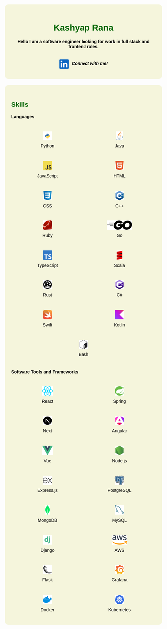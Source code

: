 <link rel="preconnect" href="https://fonts.googleapis.com">
<link rel="preconnect" href="https://fonts.gstatic.com" crossorigin>
<link href="https://fonts.googleapis.com/css2?family=Merriweather:ital,wght@0,300;0,400;0,700;0,900;1,300;1,400;1,700;1,900&display=swap" rel="stylesheet">

<div style="background-color: #f5f5dc; padding: 20px; border-radius: 10px; font-family: 'Merriweather', sans-serif;">
  <h1 style="text-align: center; color: #006400;">Kashyap Rana</h1>
  <h4 style="color: #000000; text-align:center;">Hello I am a software engineer looking for work in full stack and frontend roles.</h4>
  <a href="https://www.linkedin.com/in/ranakashyap/" style="text-decoration: none; color: #000000;" onmouseover="this.style.color='green'" onmouseout="this.style.color='#000000'">
  <div style="display: flex; align-items: center; justify-content: center; flex-direction: row; text-align: center; gap: 10px">
  <img src="./icons/linkedin.svg" height="30">
  <h5>Connect with me!</h5>
  </div>
  </a>
</div>

<div style="background-color: #f5f5dc; color: #000000; padding: 20px; border-radius: 10px; margin-top: 20px; font-family: 'Merriweather', sans-serif;">
  <h2 style="color: #006400;">Skills</h2>
  <h4>Languages</h4>
  <div style="display: flex; flex-wrap: wrap; ">
    <div style="flex: 1 1 30%; margin: 10px; padding: 10px; box-sizing: border-box; text-align: center; display: flex; flex-direction: column; justify-content: center; align-items:center; min-height: 40px;">
        <img src="./icons/python.svg" style="margin-bottom: 10px; max-height: 30px;">
        <p style="margin: 0;">Python</p>
    </div>
    <div style="flex: 1 1 30%; margin: 10px; padding: 10px; box-sizing: border-box; text-align: center; display: flex; flex-direction: column; justify-content: center; align-items:center; min-height: 40px;">
        <img src="./icons/java.svg" style="margin-bottom: 10px; max-height: 30px;">
        <p style="margin: 0;">Java</p>
    </div>
    <div style="flex: 1 1 30%; margin: 10px; padding: 10px; box-sizing: border-box; text-align: center; display: flex; flex-direction: column; justify-content: center; align-items:center; min-height: 40px;">
        <img src="./icons/javascript.svg" style="margin-bottom: 10px; max-height: 30px;">
        <p style="margin: 0;">JavaScript</p>
    </div>
    <div style="flex: 1 1 30%; margin: 10px; padding: 10px; box-sizing: border-box; text-align: center; display: flex; flex-direction: column; justify-content: center; align-items:center; min-height: 40px;">
        <img src="./icons/html5.svg" style="margin-bottom: 10px; max-height: 30px;">
        <p style="margin: 0;">HTML</p>
    </div>
    <div style="flex: 1 1 30%; margin: 10px; padding: 10px; box-sizing: border-box; text-align: center; display: flex; flex-direction: column; justify-content: center; align-items:center; min-height: 40px;">
        <img src="./icons/css.svg" style="margin-bottom: 10px; max-height: 30px;">
        <p style="margin: 0;">CSS</p>
    </div>
    <div style="flex: 1 1 30%; margin: 10px; padding: 10px; box-sizing: border-box; text-align: center; display: flex; flex-direction: column; justify-content: center; align-items:center; min-height: 40px;">
        <img src="./icons/c++.svg" style="margin-bottom: 10px; max-height: 30px;">
        <p style="margin: 0;">C++</p>
    </div>
    <div style="flex: 1 1 30%; margin: 10px; padding: 10px; box-sizing: border-box; text-align: center; display: flex; flex-direction: column; justify-content: center; align-items:center; min-height: 40px;">
        <img src="./icons/ruby.svg" style="margin-bottom: 10px; max-height: 30px;">
        <p style="margin: 0;">Ruby</p>
    </div>
    <div style="flex: 1 1 30%; margin: 10px; padding: 10px; box-sizing: border-box; text-align: center; display: flex; flex-direction: column; justify-content: center; align-items:center; min-height: 40px;">
        <img src="./icons/golang.svg" style="margin-bottom: 10px; max-height: 30px;">
        <p style="margin: 0;">Go</p>
    </div>
    <div style="flex: 1 1 30%; margin: 10px; padding: 10px; box-sizing: border-box; text-align: center; display: flex; flex-direction: column; justify-content: center; align-items:center; min-height: 40px;">
        <img src="./icons/typescript.svg" style="margin-bottom: 10px; max-height: 30px;">
        <p style="margin: 0;">TypeScript</p>
    </div>
    <div style="flex: 1 1 30%; margin: 10px; padding: 10px; box-sizing: border-box; text-align: center; display: flex; flex-direction: column; justify-content: center; align-items:center; min-height: 40px;">
        <img src="./icons/scala.svg" style="margin-bottom: 10px; max-height: 30px;">
        <p style="margin: 0;">Scala</p>
    </div>
    <div style="flex: 1 1 30%; margin: 10px; padding: 10px; box-sizing: border-box; text-align: center; display: flex; flex-direction: column; justify-content: center; align-items:center; min-height: 40px;">
        <img src="./icons/rust.svg" style="margin-bottom: 10px; max-height: 30px;">
        <p style="margin: 0;">Rust</p>
    </div>
    <div style="flex: 1 1 30%; margin: 10px; padding: 10px; box-sizing: border-box; text-align: center; display: flex; flex-direction: column; justify-content: center; align-items:center; min-height: 40px;">
        <img src="./icons/csharp.svg" style="margin-bottom: 10px; max-height: 30px;">
        <p style="margin: 0;">C#</p>
    </div>
    <div style="flex: 1 1 30%; margin: 10px; padding: 10px; box-sizing: border-box; text-align: center; display: flex; flex-direction: column; justify-content: center; align-items:center; min-height: 40px;">
        <img src="./icons/swift.svg" style="margin-bottom: 10px; max-height: 30px;">
        <p style="margin: 0;">Swift</p>
    </div>
    <div style="flex: 1 1 30%; margin: 10px; padding: 10px; box-sizing: border-box; text-align: center; display: flex; flex-direction: column; justify-content: center; align-items:center; min-height: 40px;">
        <img src="./icons/kotlin.svg" style="margin-bottom: 10px; max-height: 30px;">
        <p style="margin: 0;">Kotlin</p>
    </div>
    <div style="flex: 1 1 30%; margin: 10px; padding: 10px; box-sizing: border-box; text-align: center; display: flex; flex-direction: column; justify-content: center; align-items:center; min-height: 40px;">
        <img src="./icons/bash.svg" style="margin-bottom: 10px; max-height: 30px;">
        <p style="margin: 0;">Bash</p>
  </div>
  </div>
  <h4>Software Tools and Frameworks</h4>
  <div style="display: flex; flex-wrap: wrap; ">
    <div style="flex: 1 1 30%; margin: 10px; padding: 10px; box-sizing: border-box; text-align: center; display: flex; flex-direction: column; justify-content: center; align-items:center; min-height: 40px;">
        <img src="./icons/react.svg" style="margin-bottom: 10px; max-height: 30px;">
        <p style="margin: 0;">React</p>
    </div>
    <div style="flex: 1 1 30%; margin: 10px; padding: 10px; box-sizing: border-box; text-align: center; display: flex; flex-direction: column; justify-content: center; align-items:center; min-height: 40px;">
        <img src="./icons/spring.svg" style="margin-bottom: 10px; max-height: 30px;">
        <p style="margin: 0;">Spring</p>
    </div>
    <div style="flex: 1 1 30%; margin: 10px; padding: 10px; box-sizing: border-box; text-align: center; display: flex; flex-direction: column; justify-content: center; align-items:center; min-height: 40px;">
        <img src="./icons/nextjs_icon_dark.svg" style="margin-bottom: 10px; max-height: 30px;">
        <p style="margin: 0;">Next</p>
    </div>
    <div style="flex: 1 1 30%; margin: 10px; padding: 10px; box-sizing: border-box; text-align: center; display: flex; flex-direction: column; justify-content: center; align-items:center; min-height: 40px;">
        <img src="./icons/angular.svg" style="margin-bottom: 10px; max-height: 30px;">
        <p style="margin: 0;">Angular</p>
    </div>
    <div style="flex: 1 1 30%; margin: 10px; padding: 10px; box-sizing: border-box; text-align: center; display: flex; flex-direction: column; justify-content: center; align-items:center; min-height: 40px;">
        <img src="./icons/vue.svg" style="margin-bottom: 10px; max-height: 30px;">
        <p style="margin: 0;">Vue</p>
    </div>
    <div style="flex: 1 1 30%; margin: 10px; padding: 10px; box-sizing: border-box; text-align: center; display: flex; flex-direction: column; justify-content: center; align-items:center; min-height: 40px;">
        <img src="./icons/nodejs.svg" style="margin-bottom: 10px; max-height: 30px;">
        <p style="margin: 0;">Node.js</p>
    </div>
    <div style="flex: 1 1 30%; margin: 10px; padding: 10px; box-sizing: border-box; text-align: center; display: flex; flex-direction: column; justify-content: center; align-items:center; min-height: 40px;">
        <img src="./icons/expressjs.svg" style="margin-bottom: 10px; max-height: 30px;">
        <p style="margin: 0;">Express.js</p>
    </div>
    <div style="flex: 1 1 30%; margin: 10px; padding: 10px; box-sizing: border-box; text-align: center; display: flex; flex-direction: column; justify-content: center; align-items:center; min-height: 40px;">
        <img src="./icons/postgresql.svg" style="margin-bottom: 10px; max-height: 30px;">
        <p style="margin: 0;">PostgreSQL</p>
    </div>
    <div style="flex: 1 1 30%; margin: 10px; padding: 10px; box-sizing: border-box; text-align: center; display: flex; flex-direction: column; justify-content: center; align-items:center; min-height: 40px;">
        <img src="./icons/mongodb.svg" style="margin-bottom: 10px; max-height: 30px;">
        <p style="margin: 0;">MongoDB</p>
    </div>
    <div style="flex: 1 1 30%; margin: 10px; padding: 10px; box-sizing: border-box; text-align: center; display: flex; flex-direction: column; justify-content: center; align-items:center; min-height: 40px;">
        <img src="./icons/mysql.svg" style="margin-bottom: 10px; max-height: 30px;">
        <p style="margin: 0;">MySQL</p>
    </div>
    <div style="flex: 1 1 30%; margin: 10px; padding: 10px; box-sizing: border-box; text-align: center; display: flex; flex-direction: column; justify-content: center; align-items:center; min-height: 40px;">
        <img src="./icons/django.svg" style="margin-bottom: 10px; max-height: 30px;">
        <p style="margin: 0;">Django</p>
    </div>
    <div style="flex: 1 1 30%; margin: 10px; padding: 10px; box-sizing: border-box; text-align: center; display: flex; flex-direction: column; justify-content: center; align-items:center; min-height: 40px;">
        <img src="./icons/aws.svg" style="margin-bottom: 10px; max-height: 30px;">
        <p style="margin: 0;">AWS</p>
    </div>
    <div style="flex: 1 1 30%; margin: 10px; padding: 10px; box-sizing: border-box; text-align: center; display: flex; flex-direction: column; justify-content: center; align-items:center; min-height: 40px;">
        <img src="./icons/flask-light.svg" style="margin-bottom: 10px; max-height: 30px;">
        <p style="margin: 0;">Flask</p>
    </div>
    <div style="flex: 1 1 30%; margin: 10px; padding: 10px; box-sizing: border-box; text-align: center; display: flex; flex-direction: column; justify-content: center; align-items:center; min-height: 40px;">
        <img src="./icons/grafana.svg" style="margin-bottom: 10px; max-height: 30px;">
        <p style="margin: 0;">Grafana</p>
    </div>
    <div style="flex: 1 1 30%; margin: 10px; padding: 10px; box-sizing: border-box; text-align: center; display: flex; flex-direction: column; justify-content: center; align-items:center; min-height: 40px;">
        <img src="./icons/docker.svg" style="margin-bottom: 10px; max-height: 30px;">
        <p style="margin: 0;">Docker</p>
    </div>
    <div style="flex: 1 1 30%; margin: 10px; padding: 10px; box-sizing: border-box; text-align: center; display: flex; flex-direction: column; justify-content: center; align-items:center; min-height: 40px;">
        <img src="./icons/kubernetes.svg" style="margin-bottom: 10px; max-height: 30px;">
        <p style="margin: 0;">Kubernetes</p>
    </div>
    
  </div>
</div>
</div>

<!-- ## 📊 GitHub Stats

![Your Name's GitHub Stats](https://github-readme-stats.vercel.app/api?username=RanaKashyap&show_icons=true&theme=radical) -->
